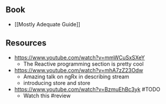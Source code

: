 
## Book
- [[Mostly Adequate Guide]]

## Resources
- https://www.youtube.com/watch?v=mmWCuSxSXeY
	- The Reactive programming section is pretty cool
- https://www.youtube.com/watch?v=mhA7zZ23Odw
	- Amazing talk on ngRx in describing stream
	- introducing store and store
 - https://www.youtube.com/watch?v=BzmuEhBc3yk #TODO 
	 - Watch this 
#review